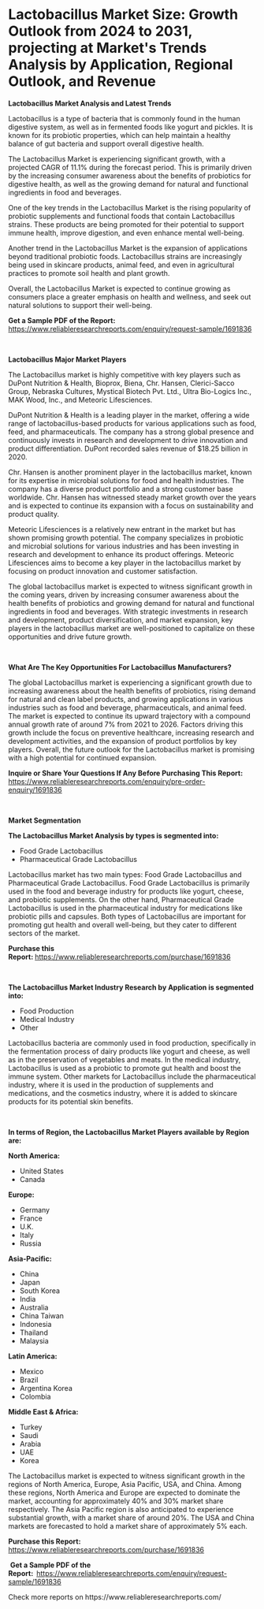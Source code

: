 <p><h1>Lactobacillus Market Size: Growth Outlook from 2024 to 2031, projecting at Market's Trends Analysis by Application, Regional Outlook, and Revenue</h1></p><p><strong>Lactobacillus Market Analysis and Latest Trends</strong></p>
<p><p>Lactobacillus is a type of bacteria that is commonly found in the human digestive system, as well as in fermented foods like yogurt and pickles. It is known for its probiotic properties, which can help maintain a healthy balance of gut bacteria and support overall digestive health.</p><p>The Lactobacillus Market is experiencing significant growth, with a projected CAGR of 11.1% during the forecast period. This is primarily driven by the increasing consumer awareness about the benefits of probiotics for digestive health, as well as the growing demand for natural and functional ingredients in food and beverages.</p><p>One of the key trends in the Lactobacillus Market is the rising popularity of probiotic supplements and functional foods that contain Lactobacillus strains. These products are being promoted for their potential to support immune health, improve digestion, and even enhance mental well-being.</p><p>Another trend in the Lactobacillus Market is the expansion of applications beyond traditional probiotic foods. Lactobacillus strains are increasingly being used in skincare products, animal feed, and even in agricultural practices to promote soil health and plant growth.</p><p>Overall, the Lactobacillus Market is expected to continue growing as consumers place a greater emphasis on health and wellness, and seek out natural solutions to support their well-being.</p></p>
<p><strong>Get a Sample PDF of the Report:&nbsp;</strong> <a href="https://www.reliableresearchreports.com/enquiry/request-sample/1691836">https://www.reliableresearchreports.com/enquiry/request-sample/1691836</a></p>
<p>&nbsp;</p>
<p><strong>Lactobacillus Major Market Players</strong></p>
<p><p>The Lactobacillus market is highly competitive with key players such as DuPont Nutrition & Health, Bioprox, Biena, Chr. Hansen, Clerici-Sacco Group, Nebraska Cultures, Mystical Biotech Pvt. Ltd., Ultra Bio-Logics Inc., MAK Wood, Inc., and Meteoric Lifesciences.</p><p>DuPont Nutrition & Health is a leading player in the market, offering a wide range of lactobacillus-based products for various applications such as food, feed, and pharmaceuticals. The company has a strong global presence and continuously invests in research and development to drive innovation and product differentiation. DuPont recorded sales revenue of $18.25 billion in 2020.</p><p>Chr. Hansen is another prominent player in the lactobacillus market, known for its expertise in microbial solutions for food and health industries. The company has a diverse product portfolio and a strong customer base worldwide. Chr. Hansen has witnessed steady market growth over the years and is expected to continue its expansion with a focus on sustainability and product quality.</p><p>Meteoric Lifesciences is a relatively new entrant in the market but has shown promising growth potential. The company specializes in probiotic and microbial solutions for various industries and has been investing in research and development to enhance its product offerings. Meteoric Lifesciences aims to become a key player in the lactobacillus market by focusing on product innovation and customer satisfaction.</p><p>The global lactobacillus market is expected to witness significant growth in the coming years, driven by increasing consumer awareness about the health benefits of probiotics and growing demand for natural and functional ingredients in food and beverages. With strategic investments in research and development, product diversification, and market expansion, key players in the lactobacillus market are well-positioned to capitalize on these opportunities and drive future growth.</p></p>
<p>&nbsp;</p>
<p><strong>What Are The Key Opportunities For Lactobacillus Manufacturers?</strong></p>
<p><p>The global Lactobacillus market is experiencing a significant growth due to increasing awareness about the health benefits of probiotics, rising demand for natural and clean label products, and growing applications in various industries such as food and beverage, pharmaceuticals, and animal feed. The market is expected to continue its upward trajectory with a compound annual growth rate of around 7% from 2021 to 2026. Factors driving this growth include the focus on preventive healthcare, increasing research and development activities, and the expansion of product portfolios by key players. Overall, the future outlook for the Lactobacillus market is promising with a high potential for continued expansion.</p></p>
<p><strong>Inquire or Share Your Questions If Any Before Purchasing This Report:</strong> <a href="https://www.reliableresearchreports.com/enquiry/pre-order-enquiry/1691836">https://www.reliableresearchreports.com/enquiry/pre-order-enquiry/1691836</a></p>
<p>&nbsp;</p>
<p><strong>Market Segmentation</strong></p>
<p><strong>The Lactobacillus Market Analysis by types is segmented into:</strong></p>
<p><ul><li>Food Grade Lactobacillus</li><li>Pharmaceutical Grade Lactobacillus</li></ul></p>
<p><p>Lactobacillus market has two main types: Food Grade Lactobacillus and Pharmaceutical Grade Lactobacillus. Food Grade Lactobacillus is primarily used in the food and beverage industry for products like yogurt, cheese, and probiotic supplements. On the other hand, Pharmaceutical Grade Lactobacillus is used in the pharmaceutical industry for medications like probiotic pills and capsules. Both types of Lactobacillus are important for promoting gut health and overall well-being, but they cater to different sectors of the market.</p></p>
<p><strong>Purchase this Report:&nbsp;</strong><a href="https://www.reliableresearchreports.com/purchase/1691836">https://www.reliableresearchreports.com/purchase/1691836</a></p>
<p>&nbsp;</p>
<p><strong>The Lactobacillus Market Industry Research by Application is segmented into:</strong></p>
<p><ul><li>Food Production</li><li>Medical Industry</li><li>Other</li></ul></p>
<p><p>Lactobacillus bacteria are commonly used in food production, specifically in the fermentation process of dairy products like yogurt and cheese, as well as in the preservation of vegetables and meats. In the medical industry, Lactobacillus is used as a probiotic to promote gut health and boost the immune system. Other markets for Lactobacillus include the pharmaceutical industry, where it is used in the production of supplements and medications, and the cosmetics industry, where it is added to skincare products for its potential skin benefits.</p></p>
<p>&nbsp;</p>
<p><strong>In terms of Region, the Lactobacillus Market Players available by Region are:</strong></p>
<p>
    <p> <strong> North America: </strong>
        <ul>
            <li>United States</li>
            <li>Canada</li>
        </ul>
        </p> 
    <p> <strong> Europe: </strong>
        <ul>
            <li>Germany</li>
            <li>France</li>
            <li>U.K.</li>
            <li>Italy</li>
            <li>Russia</li>
        </ul>
        </p> 
    <p> <strong> Asia-Pacific: </strong>
        <ul>
            <li>China</li>
            <li>Japan</li>
            <li>South Korea</li>
            <li>India</li>
            <li>Australia</li>
            <li>China Taiwan</li>
            <li>Indonesia</li>
            <li>Thailand</li>
            <li>Malaysia</li>
        </ul>
        </p> 
    <p> <strong> Latin America: </strong>
        <ul>
            <li>Mexico</li>
            <li>Brazil</li>
            <li>Argentina Korea</li>
            <li>Colombia</li>
        </ul>
        </p> 
    <p> <strong> Middle East & Africa: </strong>
        <ul>
            <li>Turkey</li>
            <li>Saudi</li>
            <li>Arabia</li>
            <li>UAE</li>
            <li>Korea</li>
        </ul>
    </p>
    </p>
<p><p>The Lactobacillus market is expected to witness significant growth in the regions of North America, Europe, Asia Pacific, USA, and China. Among these regions, North America and Europe are expected to dominate the market, accounting for approximately 40% and 30% market share respectively. The Asia Pacific region is also anticipated to experience substantial growth, with a market share of around 20%. The USA and China markets are forecasted to hold a market share of approximately 5% each.</p></p>
<p><strong>Purchase this Report: </strong><a href="https://www.reliableresearchreports.com/purchase/1691836">https://www.reliableresearchreports.com/purchase/1691836</a></p>
<p>&nbsp;<strong>Get a Sample PDF of the Report:&nbsp;&nbsp;</strong><a href="https://www.reliableresearchreports.com/enquiry/request-sample/1691836">https://www.reliableresearchreports.com/enquiry/request-sample/1691836</a></p>
<p><strong></strong></p>
<p>Check more reports on https://www.reliableresearchreports.com/</p>